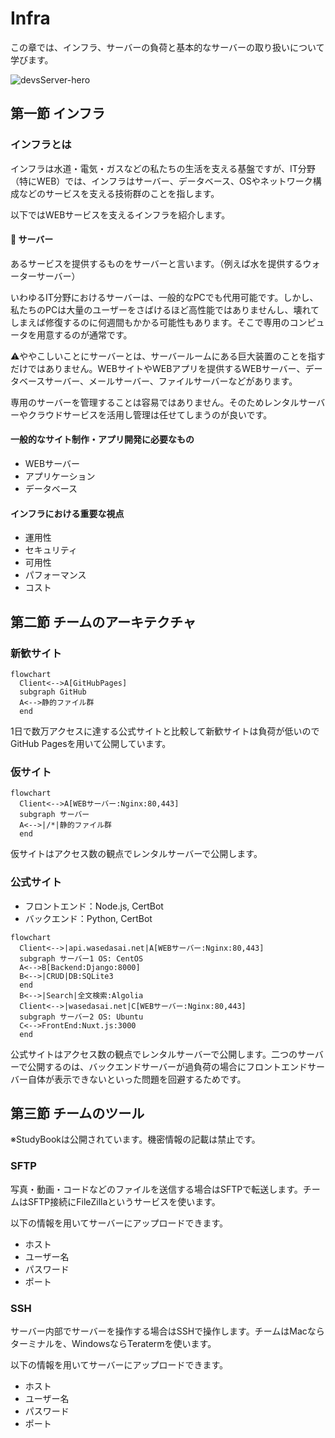 # Infra
この章では、インフラ、サーバーの負荷と基本的なサーバーの取り扱いについて学びます。

![devsServer-hero](https://user-images.githubusercontent.com/65198192/143469543-83c96ba4-103f-44d5-bbda-ca5a64b8a948.png)

## 第一節 インフラ
### インフラとは
インフラは水道・電気・ガスなどの私たちの生活を支える基盤ですが、IT分野（特にWEB）では、インフラはサーバー、データベース、OSやネットワーク構成などのサービスを支える技術群のことを指します。

以下ではWEBサービスを支えるインフラを紹介します。

#### :dizzy: サーバー
あるサービスを提供するものをサーバーと言います。（例えば水を提供するウォーターサーバー）

いわゆるIT分野におけるサーバーは、一般的なPCでも代用可能です。しかし、私たちのPCは大量のユーザーをさばけるほど高性能ではありませんし、壊れてしまえば修復するのに何週間もかかる可能性もあります。そこで専用のコンピュータを用意するのが通常です。

:warning:ややこしいことにサーバーとは、サーバールームにある巨大装置のことを指すだけではありません。WEBサイトやWEBアプリを提供するWEBサーバー、データベースサーバー、メールサーバー、ファイルサーバーなどがあります。

専用のサーバーを管理することは容易ではありません。そのためレンタルサーバーやクラウドサービスを活用し管理は任せてしまうのが良いです。

#### 一般的なサイト制作・アプリ開発に必要なもの
- WEBサーバー
- アプリケーション
- データベース

#### インフラにおける重要な視点
- 運用性
- セキュリティ
- 可用性
- パフォーマンス
- コスト

## 第二節 チームのアーキテクチャ
### 新歓サイト
```mermaid
flowchart 
  Client<-->A[GitHubPages]
  subgraph GitHub
  A<-->静的ファイル群
  end
```
1日で数万アクセスに達する公式サイトと比較して新歓サイトは負荷が低いのでGitHub Pagesを用いて公開しています。

### 仮サイト
```mermaid
flowchart 
  Client<-->A[WEBサーバー:Nginx:80,443]
  subgraph サーバー
  A<-->|/*|静的ファイル群
  end
```
仮サイトはアクセス数の観点でレンタルサーバーで公開します。

### 公式サイト
- フロントエンド：Node.js, CertBot
- バックエンド：Python, CertBot

```mermaid
flowchart 
  Client<-->|api.wasedasai.net|A[WEBサーバー:Nginx:80,443]
  subgraph サーバー1 OS: CentOS
  A<-->B[Backend:Django:8000]
  B<-->|CRUD|DB:SQLite3
  end
  B<-->|Search|全文検索:Algolia
  Client<-->|wasedasai.net|C[WEBサーバー:Nginx:80,443]
  subgraph サーバー2 OS: Ubuntu
  C<-->FrontEnd:Nuxt.js:3000
  end
```
公式サイトはアクセス数の観点でレンタルサーバーで公開します。二つのサーバーで公開するのは、バックエンドサーバーが過負荷の場合にフロントエンドサーバー自体が表示できないといった問題を回避するためです。

## 第三節 チームのツール
※StudyBookは公開されています。機密情報の記載は禁止です。
### SFTP
写真・動画・コードなどのファイルを送信する場合はSFTPで転送します。チームはSFTP接続にFileZillaというサービスを使います。

以下の情報を用いてサーバーにアップロードできます。
- ホスト
- ユーザー名
- パスワード
- ポート

### SSH
サーバー内部でサーバーを操作する場合はSSHで操作します。チームはMacならターミナルを、WindowsならTeratermを使います。

以下の情報を用いてサーバーにアップロードできます。
- ホスト
- ユーザー名
- パスワード
- ポート

